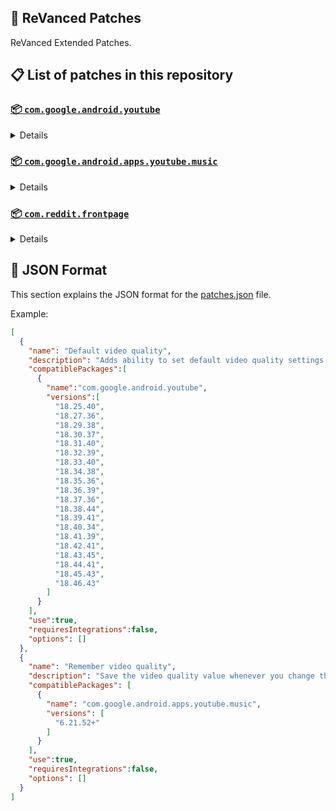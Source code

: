 ## 🧩 ReVanced Patches

ReVanced Extended Patches.

## 📋 List of patches in this repository

### [📦 `com.google.android.youtube`](https://play.google.com/store/apps/details?id=com.google.android.youtube)
<details>

| 💊 Patch | 📜 Description | 🏹 Target Version |
|:--------:|:--------------:|:-----------------:|
| `Add splash animation` | Adds old style splash animation. | 18.25.40 ~ 18.46.43 |
| `Alternative thumbnails` | Adds an option to replace video thumbnails with still image captures of the video. | 18.25.40 ~ 18.46.43 |
| `Ambient mode switch` | Bypass the restrictions of ambient mode or disable it completely. | 18.25.40 ~ 18.46.43 |
| `Append time stamps information` | Add the current video quality or playback speed in brackets next to the current time. | 18.25.40 ~ 18.46.43 |
| `Change homepage` | Change home page to subscription feed. | 18.25.40 ~ 18.46.43 |
| `Custom branding icon MMT` | Changes the YouTube launcher icon to MMT. | 18.25.40 ~ 18.46.43 |
| `Custom branding icon Revancify Blue` | Changes the YouTube launcher icon to Revancify Blue. | 18.25.40 ~ 18.46.43 |
| `Custom branding icon Revancify Red` | Changes the YouTube launcher icon to Revancify Red. | 18.25.40 ~ 18.46.43 |
| `Custom branding name YouTube` | Rename the YouTube app to the name specified in options.json. | 18.25.40 ~ 18.46.43 |
| `Custom double tap length` | Add 'double-tap to seek' value. | 18.25.40 ~ 18.46.43 |
| `Custom package name` | Specifies the package name for YouTube and YT Music in the MicroG build. | all |
| `Custom playback speed` | Adds more playback speed options. | 18.25.40 ~ 18.46.43 |
| `Custom player overlay opacity` | Change the opacity of the player background, when player controls are visible. | 18.25.40 ~ 18.46.43 |
| `Custom seekbar color` | Change seekbar color in video player and video thumbnails. | 18.25.40 ~ 18.46.43 |
| `Default playback speed` | Adds ability to set default playback speed settings. | 18.25.40 ~ 18.46.43 |
| `Default video quality` | Adds ability to set default video quality settings. | 18.25.40 ~ 18.46.43 |
| `Disable HDR video` | Disable HDR video. | 18.25.40 ~ 18.46.43 |
| `Disable QUIC protocol` | Disable CronetEngine's QUIC protocol. | 18.25.40 ~ 18.46.43 |
| `Disable auto captions` | Disables forced auto captions. | 18.25.40 ~ 18.46.43 |
| `Disable haptic feedback` | Disable haptic feedback when swiping. | 18.25.40 ~ 18.46.43 |
| `Disable landscape mode` | Disable landscape mode when entering fullscreen. | 18.25.40 ~ 18.46.43 |
| `Disable pip notification` | Disable pip notification when you first launch pip mode. | 18.25.40 ~ 18.46.43 |
| `Disable shorts on startup` | Disables playing YouTube Shorts when launching YouTube. | 18.25.40 ~ 18.46.43 |
| `Disable speed overlay` | Disable 'Play at 2x speed' while holding down. | 18.25.40 ~ 18.46.43 |
| `Enable compact controls overlay` | Enables compact control overlay. | 18.25.40 ~ 18.46.43 |
| `Enable debug logging` | Adds debugging options. | 18.25.40 ~ 18.46.43 |
| `Enable external browser` | Open url outside the app in an external browser. | 18.25.40 ~ 18.46.43 |
| `Enable gradient loading screen` | Enables gradient loading screen. | 18.25.40 ~ 18.46.43 |
| `Enable language switch` | Enable/disable language switch toggle. | 18.25.40 ~ 18.46.43 |
| `Enable minimized playback` | Enables minimized and background playback. | 18.25.40 ~ 18.46.43 |
| `Enable music search` | Enables music search in the voice search screen. | 18.30.37 ~ 18.46.43 |
| `Enable new splash animation` | Enables a new type of splash animation. | 18.25.40 ~ 18.46.43 |
| `Enable new thumbnail preview` | Enables a new type of thumbnail preview. | 18.25.40 ~ 18.46.43 |
| `Enable old quality layout` | Enables the original quality flyout menu. | 18.25.40 ~ 18.46.43 |
| `Enable open links directly` | Skips over redirection URLs to external links. | 18.25.40 ~ 18.46.43 |
| `Enable seekbar tapping` | Enables tap-to-seek on the seekbar of the video player. | 18.25.40 ~ 18.46.43 |
| `Enable tablet mini player` | Enables the tablet mini player layout. | 18.25.40 ~ 18.46.43 |
| `Enable tablet navigation bar` | Enables the tablet navigation bar. | 18.25.40 ~ 18.46.43 |
| `Enable wide search bar` | Replaces the search icon with a wide search bar. This will hide the YouTube logo when active. | 18.25.40 ~ 18.46.43 |
| `Force OPUS codec` | Forces the OPUS codec for audios. | 18.25.40 ~ 18.46.43 |
| `Force fullscreen` | Switch the video to fullscreen. | 18.25.40 ~ 18.46.43 |
| `Force video codec` | Forces the video codec for videos. | 18.25.40 ~ 18.46.43 |
| `Hide account menu` | Hide elements of the account menu and You tab. | 18.25.40 ~ 18.46.43 |
| `Hide animated button background` | Hides the background of the pause and play animated buttons in the Shorts player. | 18.25.40 ~ 18.46.43 |
| `Hide auto player popup panels` | Hide automatic popup panels (playlist or live chat) on video player. | 18.25.40 ~ 18.46.43 |
| `Hide autoplay button` | Hides the autoplay button in the video player. | 18.25.40 ~ 18.46.43 |
| `Hide autoplay preview` | Hides the autoplay preview container in the fullscreen. | 18.25.40 ~ 18.46.43 |
| `Hide button container` | Adds the options to hide action buttons under a video. | 18.25.40 ~ 18.46.43 |
| `Hide captions button` | Hides the captions button in the video player. | 18.25.40 ~ 18.46.43 |
| `Hide cast button` | Hides the cast button in the video player. | 18.25.40 ~ 18.46.43 |
| `Hide category bar` | Hides the category bar in feeds. | 18.25.40 ~ 18.46.43 |
| `Hide channel avatar section` | Hides the channel avatar section of the subscription feed. | 18.25.40 ~ 18.46.43 |
| `Hide channel profile components` | Hides channel profile components. | 18.25.40 ~ 18.46.43 |
| `Hide channel watermark` | Hides creator's watermarks on videos. | 18.25.40 ~ 18.46.43 |
| `Hide collapse button` | Hides the collapse button in the video player. | 18.25.40 ~ 18.46.43 |
| `Hide comment component` | Hides components related to comments. | 18.25.40 ~ 18.46.43 |
| `Hide crowdfunding box` | Hides the crowdfunding box between the player and video description. | 18.25.40 ~ 18.46.43 |
| `Hide description components` | Hides description components. | 18.25.40 ~ 18.46.43 |
| `Hide double tap overlay filter` | Hides the double tap dark filter layer. | 18.25.40 ~ 18.46.43 |
| `Hide end screen cards` | Hides the suggested video cards at the end of a video in fullscreen. | 18.25.40 ~ 18.46.43 |
| `Hide end screen overlay` | Hide end screen overlay on swipe controls. | 18.25.40 ~ 18.46.43 |
| `Hide feed flyout panel` | Hides feed flyout panel components. | 18.25.40 ~ 18.46.43 |
| `Hide filmstrip overlay` | Hide filmstrip overlay on swipe controls. | 18.25.40 ~ 18.46.43 |
| `Hide floating microphone` | Hides the floating microphone button which appears in search. | 18.25.40 ~ 18.46.43 |
| `Hide fullscreen panels` | Hides video description and comments panel in fullscreen view. | 18.25.40 ~ 18.46.43 |
| `Hide general ads` | Hides general ads. | 18.25.40 ~ 18.46.43 |
| `Hide handle` | Hides the handle in the account switcher and You tab. | 18.25.40 ~ 18.46.43 |
| `Hide info cards` | Hides info-cards in videos. | 18.25.40 ~ 18.46.43 |
| `Hide latest videos button` | Hides latest videos button in home feed. | 18.25.40 ~ 18.46.43 |
| `Hide layout components` | Hides general layout components. | 18.25.40 ~ 18.46.43 |
| `Hide load more button` | Hides the button under videos that loads similar videos. | 18.25.40 ~ 18.46.43 |
| `Hide mix playlists` | Hides mix playlists in feed. | 18.25.40 ~ 18.46.43 |
| `Hide music button` | Hides the YouTube Music button in the video player. | 18.25.40 ~ 18.46.43 |
| `Hide navigation buttons` | Adds options to hide or change navigation buttons. | 18.25.40 ~ 18.46.43 |
| `Hide navigation label` | Hide navigation bar labels. | 18.25.40 ~ 18.46.43 |
| `Hide player button background` | Hide player button background. | 18.25.40 ~ 18.46.43 |
| `Hide player flyout panel` | Hides player flyout panel components. | 18.25.40 ~ 18.46.43 |
| `Hide previous next button` | Hides the previous and next button in the player controller. | 18.25.40 ~ 18.46.43 |
| `Hide search term thumbnail` | Hide thumbnails in the search term history. | 18.25.40 ~ 18.46.43 |
| `Hide seek message` | Hides the 'Slide left or right to seek' or 'Release to cancel' message container. | 18.25.40 ~ 18.46.43 |
| `Hide seekbar` | Hides the seekbar in video player and video thumbnails. | 18.25.40 ~ 18.46.43 |
| `Hide shorts components` | Hides other Shorts components. | 18.25.40 ~ 18.46.43 |
| `Hide snack bar` | Hides the snack bar action popup. | 18.25.40 ~ 18.46.43 |
| `Hide suggested actions` | Hide the suggested actions bar inside the player. | 18.25.40 ~ 18.46.43 |
| `Hide suggested video overlay` | Hide the suggested video overlay to play next. | 18.25.40 ~ 18.46.43 |
| `Hide suggestions shelf` | Hides the suggestions shelf. | 18.25.40 ~ 18.46.43 |
| `Hide time stamp` | Hides timestamp in video player. | 18.25.40 ~ 18.46.43 |
| `Hide toolbar button` | Hide the button in the toolbar. | 18.25.40 ~ 18.46.43 |
| `Hide tooltip content` | Hides the tooltip box that appears on first install. | 18.25.40 ~ 18.46.43 |
| `Hide trending searches` | Hide trending searches in the search bar. | 18.25.40 ~ 18.46.43 |
| `Hide video ads` | Hides ads in the video player. | 18.25.40 ~ 18.46.43 |
| `Hide voice search button` | Hide voice search button in search bar. | 18.25.40 ~ 18.46.43 |
| `Layout switch` | Tricks the dpi to use some tablet/phone layouts. | 18.25.40 ~ 18.46.43 |
| `MaterialYou` | Enables MaterialYou theme for Android 12+ | 18.25.40 ~ 18.46.43 |
| `MicroG support` | Allows ReVanced Extended to run without root and under a different package name with MicroG. | 18.25.40 ~ 18.46.43 |
| `Overlay buttons` | Add overlay buttons to the player. | 18.25.40 ~ 18.46.43 |
| `Premium heading` | Show or hide the premium heading. | 18.25.40 ~ 18.46.43 |
| `Quick actions components` | Adds options to customize quick action components in fullscreen. | 18.25.40 ~ 18.46.43 |
| `Return YouTube Dislike` | Shows the dislike count of videos using the Return YouTube Dislike API. | 18.25.40 ~ 18.46.43 |
| `Sanitize sharing links` | Removes tracking query parameters from the URLs when sharing links. | 18.25.40 ~ 18.46.43 |
| `Settings` | Applies mandatory patches to implement ReVanced Extended settings into the application. | 18.25.40 ~ 18.46.43 |
| `Shorts outline button` | Apply the outline icon to the action button of the Shorts player. | 18.25.40 ~ 18.46.43 |
| `SponsorBlock` | Integrates SponsorBlock which allows skipping video segments such as sponsored content. | 18.25.40 ~ 18.46.43 |
| `Spoof app version` | Spoof the YouTube client version. | 18.25.40 ~ 18.46.43 |
| `Spoof device dimensions` | Spoofs the device dimensions in order to unlock higher video qualities that may not be available on your device. | 18.25.40 ~ 18.46.43 |
| `Spoof player parameters` | Spoofs player parameters to prevent playback issues. | 18.25.40 ~ 18.46.43 |
| `Swipe controls` | Adds volume and brightness swipe controls. | 18.25.40 ~ 18.46.43 |
| `Theme` | Change the app's theme to the values specified in options.json. | 18.25.40 ~ 18.46.43 |
| `Translations` | Add Crowdin translations for YouTube. | 18.25.40 ~ 18.46.43 |
</details>

### [📦 `com.google.android.apps.youtube.music`](https://play.google.com/store/apps/details?id=com.google.android.apps.youtube.music)
<details>

| 💊 Patch | 📜 Description | 🏹 Target Version |
|:--------:|:--------------:|:-----------------:|
| `Amoled` | Applies pure black theme on some components. | 6.21.52+ |
| `Background play` | Enables playing music in the background. | 6.21.52+ |
| `Bitrate default value` | Set the audio quality to "Always High" when you first install the app. | 6.21.52+ |
| `Certificate spoof` | Spoofs the YouTube Music certificate for Android Auto. | 6.21.52+ |
| `Custom branding icon MMT` | Changes the YouTube Music launcher icon to MMT. | 6.21.52+ |
| `Custom branding icon Revancify Blue` | Changes the YouTube Music launcher icon to Revancify Blue. | 6.21.52+ |
| `Custom branding icon Revancify Red` | Changes the YouTube Music launcher icon to Revancify Red. | 6.21.52+ |
| `Custom branding name YouTube Music` | Rename the YouTube Music app to the name specified in options.json. | 6.21.52+ |
| `Custom package name` | Specifies the package name for YouTube and YT Music in the MicroG build. | 6.21.52+ |
| `Custom playback speed` | Adds more playback speed options. | 6.21.52+ |
| `Disable auto captions` | Disables forced auto captions. | 6.21.52+ |
| `Enable black navigation bar` | Sets the navigation bar color to black. | 6.21.52+ |
| `Enable color match player` | Matches the color of the mini player and the fullscreen player. | 6.21.52+ |
| `Enable compact dialog` | Enable compact dialog on phone. | 6.21.52+ |
| `Enable custom filter` | Enables custom filter to hide layout components. | 6.21.52+ |
| `Enable debug logging` | Adds debugging options. | 6.21.52+ |
| `Enable force minimized player` | Keep player permanently minimized even if another track is played. | 6.21.52+ |
| `Enable landscape mode` | Enables entry into landscape mode by screen rotation on the phone. | 6.21.52+ |
| `Enable minimized playback` | Enables minimized playback on Kids music. | 6.21.52+ |
| `Enable new player background` | Enable new player background. | 6.21.52+ |
| `Enable old player layout` | Return the player layout to old style. | 6.21.52+ |
| `Enable old style library shelf` | Return the library shelf to old style. | 6.21.52+ |
| `Enable old style miniplayer` | Return the miniplayers to old style. | 6.21.52+ |
| `Enable opus codec` | Enable opus codec when playing audio. | 6.21.52+ |
| `Enable playback speed` | Add playback speed button to the flyout panel. | 6.21.52+ |
| `Enable sleep timer` | Add sleep timer to flyout menu. | 6.21.52+ |
| `Enable zen mode` | Adds a grey tint to the video player to reduce eye strain. | 6.21.52+ |
| `Exclusive audio playback` | Enables the option to play music without video. | 6.21.52+ |
| `Hide account menu` | Hide account menu elements. | 6.21.52+ |
| `Hide action bar label` | Hide labels in action bar. | 6.21.52+ |
| `Hide button shelf` | Hides the button shelf from homepage and explorer. | 6.21.52+ |
| `Hide carousel shelf` | Hides the carousel shelf from homepage and explorer. | 6.21.52+ |
| `Hide cast button` | Hides the cast button. | 6.21.52+ |
| `Hide category bar` | Hides the music category bar at the top of the homepage. | 6.21.52+ |
| `Hide channel guidelines` | Hides channel guidelines at the top of comments. | 6.21.52+ |
| `Hide emoji picker` | Hides emoji picker at the comments box. | 6.21.52+ |
| `Hide flyout panel` | Hides flyout panel components. | 6.21.52+ |
| `Hide general ads` | Hides general ads. | 6.21.52+ |
| `Hide get premium` | Hides "Get Premium" label from the account menu or settings. | 6.21.52+ |
| `Hide handle` | Hides the handle in the account switcher. | 6.21.52+ |
| `Hide history button` | Hides history button in toolbar. | 6.21.52+ |
| `Hide navigation bar component` | Hides navigation bar components. | 6.21.52+ |
| `Hide new playlist button` | Hides the "New playlist" button in the library. | 6.21.52+ |
| `Hide playlist card` | Hides the playlist card from homepage. | 6.21.52+ |
| `Hide radio button` | Hides start radio button. | 6.21.52+ |
| `Hide taste builder` | Hides the "Tell us which artists you like" card from homepage. | 6.21.52+ |
| `Hide terms container` | Hides terms of service container at the account menu. | 6.21.52+ |
| `Hide tooltip content` | Hides the tooltip box that appears on first install. | 6.21.52+ |
| `Hide voice search button` | Hide voice search button in search bar. | 6.21.52+ |
| `Hook download button` | Replaces the offline download button with an external download button. | 6.21.52+ |
| `MicroG support` | Allows ReVanced Extended Music to run without root and under a different package name with MicroG. | 6.21.52+ |
| `Remember playback speed` | Save the playback speed value whenever you change the playback speed. | 6.21.52+ |
| `Remember repeat state` | Remembers the state of the repeat. | 6.21.52+ |
| `Remember shuffle state` | Remembers the state of the shuffle. | 6.21.52+ |
| `Remember video quality` | Save the video quality value whenever you change the video quality. | 6.21.52+ |
| `Replace cast button` | Replace the cast button in the player with the open music button. | 6.21.52+ |
| `Replace dismiss queue` | Replace dismiss queue menu to watch on YouTube. | 6.21.52+ |
| `Return YouTube Dislike` | Shows the dislike count of videos using the Return YouTube Dislike API. | 6.21.52+ |
| `Sanitize sharing links` | Removes tracking query parameters from the URLs when sharing links. | 6.21.52+ |
| `Settings` | Adds settings for ReVanced Extended to YouTube Music. | 6.21.52+ |
| `SponsorBlock` | Integrates SponsorBlock which allows skipping video segments such as sponsored content. | 6.21.52+ |
| `Spoof app version` | Spoof the YouTube Music client version. | 6.21.52+ |
| `Start page` | Set the default start page. | 6.21.52+ |
| `Translations` | Add Crowdin translations for YouTube Music. | 6.21.52+ |
</details>

### [📦 `com.reddit.frontpage`](https://play.google.com/store/apps/details?id=com.reddit.frontpage)
<details>

| 💊 Patch | 📜 Description | 🏹 Target Version |
|:--------:|:--------------:|:-----------------:|
| `Disable screenshot popup` | Disables the popup that shows up when taking a screenshot. | all |
| `Hide ads` | Hides ads from the Reddit. | all |
| `Hide navigation buttons` | Hide buttons at navigation bar. | all |
| `Hide place button` | Hide r/place button in toolbar. | all |
| `Hide recently visited shelf` | Hides recently visited shelf in sidebar. | all |
| `Open links directly` | Skips over redirection URLs to external links. | all |
| `Open links externally` | Open links outside of the app directly in your browser. | all |
| `Premium icon` | Unlocks premium icons. | all |
| `Sanitize sharing links` | Removes tracking query parameters from the URLs when sharing links. | all |
| `Settings` | Adds ReVanced Extended settings to Reddit. | all |
</details>



## 📝 JSON Format

This section explains the JSON format for the [patches.json](patches.json) file.

Example:

```json
[
  {
    "name": "Default video quality",
    "description": "Adds ability to set default video quality settings.",
    "compatiblePackages":[
      {
        "name":"com.google.android.youtube",
        "versions":[
          "18.25.40",
          "18.27.36",
          "18.29.38",
          "18.30.37",
          "18.31.40",
          "18.32.39",
          "18.33.40",
          "18.34.38",
          "18.35.36",
          "18.36.39",
          "18.37.36",
          "18.38.44",
          "18.39.41",
          "18.40.34",
          "18.41.39",
          "18.42.41",
          "18.43.45",
          "18.44.41",
          "18.45.43",
          "18.46.43"
        ]
      }
    ],
    "use":true,
    "requiresIntegrations":false,
    "options": []
  },
  {
    "name": "Remember video quality",
    "description": "Save the video quality value whenever you change the video quality.",
    "compatiblePackages": [
      {
        "name": "com.google.android.apps.youtube.music",
        "versions": [
          "6.21.52+"
        ]
      }
    ],
    "use":true,
    "requiresIntegrations":false,
    "options": []
  }
]
```